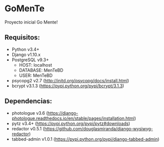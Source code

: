 # GoMenTe
Proyecto inicial Go Mente!

## Requisitos:
  * Python v3.4+
  * Django v1.10.x
  * PostgreSQL v9.3+
    - HOST: localhost
    - DATABASE: MenTeBD
    - USER: MenTeBD
  * psycopg2 v2.7 (http://initd.org/psycopg/docs/install.html)
  * bcrypt v3.1.3 (https://pypi.python.org/pypi/bcrypt/3.1.3)

## Dependencias:
  * photologue v3.6 (https://django-photologue.readthedocs.io/en/stable/pages/installation.html)
  * pytz v3.4+ (https://pypi.python.org/pypi/pytz#downloads)
  * redactor v0.5.1 (https://github.com/douglasmiranda/django-wysiwyg-redactor)
  * tabbed-admin v1.0.1 (https://pypi.python.org/pypi/django-tabbed-admin)
  
